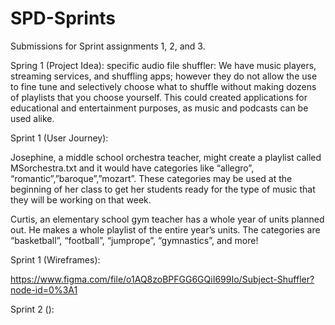 # SPD-Sprints
Submissions for Sprint assignments 1, 2, and 3.

Spring 1 (Project Idea):
specific audio file shuffler:
We have music players, streaming services, and shuffling apps; however they do not allow the use to fine tune and selectively choose what to shuffle without making dozens of playlists that you choose yourself. This could created applications for educational and entertainment purposes, as music and podcasts can be used alike.

Sprint 1 (User Journey):

Josephine, a middle school orchestra teacher, might create a playlist called MSorchestra.txt and it would have categories like “allegro”, “romantic”,”baroque”,”mozart”. These categories may be used at the beginning of her class to get her students ready for the type of music that they will be working on that week.

Curtis, an elementary school gym teacher has a whole year of units planned out. He makes a whole playlist of the entire year’s units. The categories are “basketball”, “football”, “jumprope”, “gymnastics”, and more!


Sprint 1 (Wireframes):

https://www.figma.com/file/o1AQ8zoBPFGG6GQiI699Io/Subject-Shuffler?node-id=0%3A1

Sprint 2 ():
